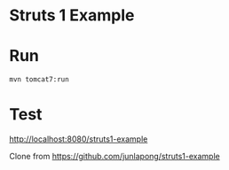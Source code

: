 Struts 1 Example
================

# Run
```term
mvn tomcat7:run
```

# Test
[http://localhost:8080/struts1-example](http://localhost:8080/struts1-example)

Clone from https://github.com/junlapong/struts1-example
